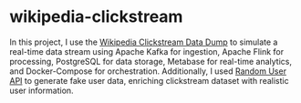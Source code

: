 # wikipedia-clickstream
In this project, I use the [Wikipedia Clickstream Data Dump](https://dumps.wikimedia.org/other/clickstream/) to simulate a real-time data stream using Apache Kafka for ingestion, Apache Flink for processing, PostgreSQL for data storage, Metabase for real-time analytics, and Docker-Compose for orchestration. Additionally, I used [Random User API](https://randomuser.me/)  to generate fake user data, enriching clickstream dataset with realistic user information.


